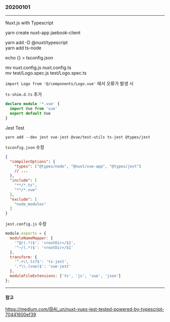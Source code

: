 ### 20200101
---

Nuxt.js with Typescript

yarn create nuxt-app jaebook-client

yarn add -D @nuxt/typescript\
yarn add ts-node

echo {} > tsconfig.json

mv nuxt.config.js nuxt.config.ts\
mv test/Logo.spec.js test/Logo.spec.ts

`import Logo from '@/components/Logo.vue'` 에서 오류가 발생 시

`ts-shim.d.ts` 추가
```typescript
declare module '*.vue' {
  import Vue from 'vue'
  export default Vue
}
```

Jest Test

`yarn add --dev jest vue-jest @vue/test-utils ts-jest @types/jest`

`tsconfig.json` 수정
```json
{
  "compilerOptions": {
    "types": ["@types/node", "@nuxt/vue-app", "@types/jest"]
    // ...
  },
  "include": [
    "**/*.ts",
    "**/*.vue"
  ],
  "exclude": [
    "node_modules"
  ]
}

```

`jest.config.js` 수정
```js
module.exports = {
  moduleNameMapper: {
    '^@/(.*)$': '<rootDir>/$1',
    '^~/(.*)$': '<rootDir>/$1'
  },
  transform: {
    '^.+\\.ts?$': 'ts-jest',
    '.*\\.(vue)$': 'vue-jest'
  },
  moduleFileExtensions: ['ts', 'js', 'vue', 'json']
};
```

---
#### 참고

https://medium.com/@Al_un/nuxt-vuex-jest-tested-powered-by-typescript-70441600ef39